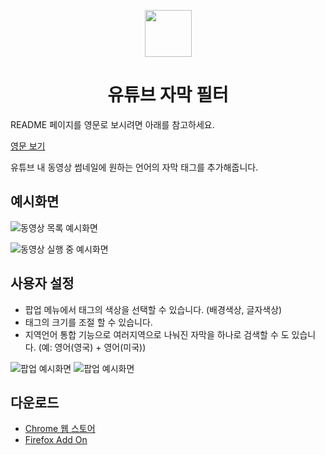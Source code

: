 <p align="center">
  <img src="https://github.com/2jun0/yt-subtitle-filter/blob/main/chrome/asset/logo/logo-big-128.png" width="75" height="75"/>
</p>

<h1 align="center">유튜브 자막 필터</h1>

README 페이지를 영문로 보시려면 아래를 참고하세요.

[영문 보기](README.md)

유튜브 내 동영상 썸네일에 원하는 언어의 자막 태그를 추가해줍니다.

## 예시화면

![동영상 목록 예시화면](chrome/asset/showcase/showcase/showcase/showcase/showcase_videos.jpg)

![동영상 실행 중 예시화면](chrome/asset/showcase/showcase/showcase_invideo.jpg)

## 사용자 설정

- 팝업 메뉴에서 태그의 색상을 선택할 수 있습니다. (배경색상, 글자색상)
- 태그의 크기를 조절 할 수 있습니다.
- 지역언어 통합 기능으로 여러지역으로 나눠진 자막을 하나로 검색할 수 도 있습니다. (예: 영어(영국) + 영어(미국))

![팝업 예시화면](chrome/asset/showcase/showcase/showcase_popup_ko_1.jpg) ![팝업 예시화면](chrome/asset/showcase/showcase/showcase_popup_ko_2.jpg)

## 다운로드

- [Chrome 웹 스토어](https://chrome.google.com/webstore/detail/Youtube-subtitle-filter/onmelgncdnoihoaopmkcacadlmjmcehd)
- [Firefox Add On](https://addons.mozilla.org/ko/firefox/addon/youtube-subtitle-filter)
